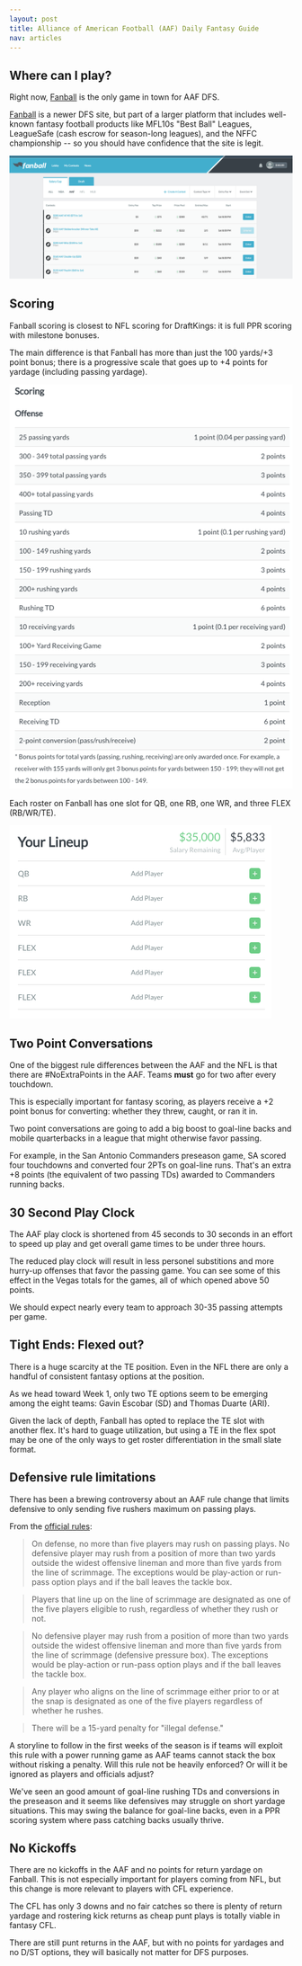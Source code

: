 ```yaml
---
layout: post
title: Alliance of American Football (AAF) Daily Fantasy Guide
nav: articles
---
```


## Where can I play?

Right now, [Fanball](https://www.fanball.com/lobby/salary-cap?sport=AAF) is the only game in town for AAF DFS.

[Fanball](https://www.fanball.com/lobby/salary-cap?sport=AAF) is a newer DFS site, but part of a larger platform that includes well-known fantasy football products like MFL10s "Best Ball" Leagues, LeagueSafe (cash escrow for season-long leagues), and the NFFC championship -- so you should have confidence that the site is legit.

![Fanball AAF Lobby](/images/fanball-lobby.png)

## Scoring

Fanball scoring is closest to NFL scoring for DraftKings: it is full PPR scoring with milestone bonuses.

The main difference is that Fanball has more than just the 100 yards/+3 point bonus; there is a progressive scale that goes up to +4 points for yardage (including passing yardage).

![Fanball Scoring](/images/fanball-scoring.png)

Each roster on Fanball has one slot for QB, one RB, one WR, and three FLEX (RB/WR/TE).

![Fanball Lineup](/images/fanball-lineup.png)

## Two Point Conversations

One of the biggest rule differences between the AAF and the NFL is that there are #NoExtraPoints in the AAF. Teams **must** go for two after every touchdown.

This is especially important for fantasy scoring, as players receive a +2 point bonus for converting: whether they threw, caught, or ran it in.

Two point conversations are going to add a big boost to goal-line backs and mobile quarterbacks in a league that might otherwise favor passing.

For example, in the San Antonio Commanders preseason game, SA scored four touchdowns and converted four 2PTs on goal-line runs. That's an extra +8 points (the equivalent of two passing TDs) awarded to Commanders running backs.

## 30 Second Play Clock

The AAF play clock is shortened from 45 seconds to 30 seconds in an effort to speed up play and get overall game times to be under three hours.

The reduced play clock will result in less personel substitions and more hurry-up offenses that favor the passing game. You can see some of this effect in the Vegas totals for the games, all of which opened above 50 points.

We should expect nearly every team to approach 30-35 passing attempts per game.

## Tight Ends: Flexed out?

There is a huge scarcity at the TE position. Even in the NFL there are only a handful of consistent fantasy options at the position.

As we head toward Week 1, only two TE options seem to be emerging among the eight teams: Gavin Escobar (SD) and Thomas Duarte (ARI).

Given the lack of depth, Fanball has opted to replace the TE slot with another flex. It's hard to guage utilization, but using a TE in the flex spot may be one of the only ways to get roster differentiation in the small slate format.

## Defensive rule limitations

There has been a brewing controversy about an AAF rule change that limits defensive to only sending five rushers maximum on passing plays.

From the [official rules](https://aaf.com/notable-rule-differences-for-the-alliances-inaugural):

> On defense, no more than five players may rush on passing plays. No defensive player may rush from a position of more than two yards outside the widest offensive lineman and more than five yards from the line of scrimmage. The exceptions would be play-action or run-pass option plays and if the ball leaves the tackle box.

> Players that line up on the line of scrimmage are designated as one of the five players eligible to rush, regardless of whether they rush or not.

> No defensive player may rush from a position of more than two yards outside the widest offensive lineman and more than five yards from the line of scrimmage (defensive pressure box). The exceptions would be play-action or run-pass option plays and if the ball leaves the tackle box.

> Any player who aligns on the line of scrimmage either prior to or at the snap is designated as one of the five players regardless of whether he rushes.

> There will be a 15-yard penalty for "illegal defense."

A storyline to follow in the first weeks of the season is if teams will exploit this rule with a power running game as AAF teams cannot stack the box without risking a penalty. Will this rule not be heavily enforced? Or will it be ignored as players and officials adjust?

We've seen an good amount of goal-line rushing TDs and conversions in the preseason and it seems like defensives may struggle on short yardage situations. This may swing the balance for goal-line backs, even in a PPR scoring system where pass catching backs usually thrive.

## No Kickoffs

There are no kickoffs in the AAF and no points for return yardage on Fanball. This is not especially important for players coming from NFL, but this change is more relevant to players with CFL experience.

The CFL has only 3 downs and no fair catches so there is plenty of return yardage and rostering kick returns as cheap punt plays is totally viable in fantasy CFL.

There are still punt returns in the AAF, but with no points for yardages and no D/ST options, they will basically not matter for DFS purposes.
